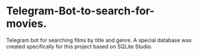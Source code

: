 # Telegram-Bot-to-search-for-movies.
Telegram bot for searching films by title and genre. A special database was created specifically for this project based on SQLite Studio.
